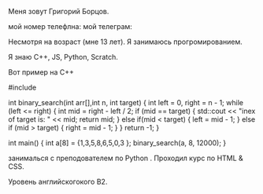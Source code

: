 Меня зовут Григорий Борцов.

мой номер телефлна:
мой телеграм:

Несмотря на возраст (мне 13 лет). Я занимаюсь прогромированием.

Я знаю С++, JS, Python, Scratch.

Вот пример на  C++

#include <iostream>

int binary_search(int arr[],int n, int target)
{
    int left = 0, right = n - 1;
    while (left <= right)
    {
        int mid = right - left / 2;
        if (mid == target)
        {
            std::cout << "inex of target is: " << mid;
            return mid;
        }
        else if(mid < target)
        {
            left = mid - 1;
        }
        else if (mid > target)
        {
            right = mid - 1;
        }
    }
    return -1;
}

int main()
{
    int a[8] = {1,3,5,8,6,5,0,3 };
    binary_search(a, 8, 12000);
}


занималься с преподователем по Python . Проходил курс по HTML & CSS.

Уровень английскогокого B2.

